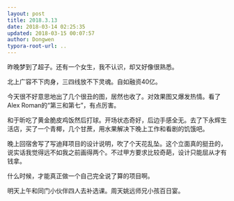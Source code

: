 ```yaml
---
layout: post
title: 2018.3.13
date: 2018-03-14 02:25:35
updated: 2018-03-15 00:07:57
author: Dongwen
typora-root-url: ..
---
```




昨晚梦到了超子。还有一个女生，我不认识，却又好像很熟悉。

北上广容不下肉身，三四线放不下灵魂。自如融资40亿。

今天很不好意思地出了几个很丑的图，居然也收了。对效果图又爆发热情。看了Alex Roman的“第三和第七”，有点厉害。

和于昕吃了黄金脆皮鸡饭然后打球。开场状态奇好，后边手感全无。去了下永辉生活店，买了一个青椰，几个甘蔗，用水果解决下晚上工作和看剧的饥饿吧。

晚上回宿舍写了写迪拜项目的设计说明，吹了个天花乱坠。这个立面真的挺丑的，说实话我觉得远不如我之前画得两个。不过甲方要求比较奇葩，设计只能屈从才有钱拿。

什么时候，才能真正做一个自己完全说了算的项目啊。

明天上午和同门小伙伴四人去补选课。周天姚远师兄小孩百日宴。    